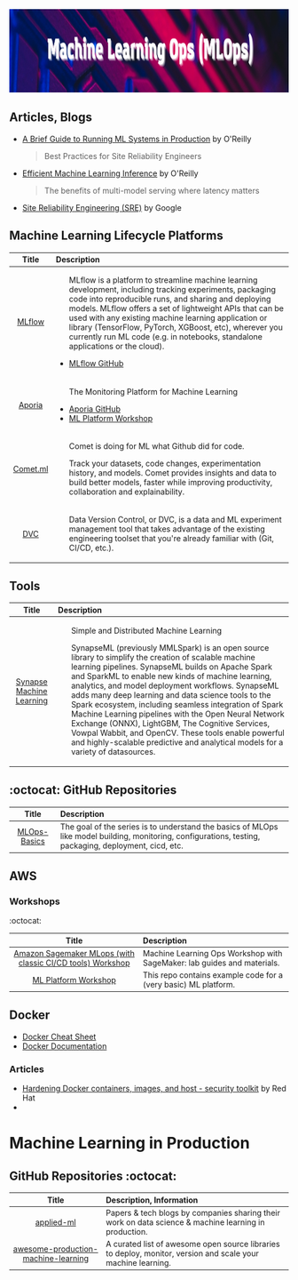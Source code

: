 <img src="https://raw.githubusercontent.com/ElizaLo/Data-Science/master/img/MLOps.png" width="1050" height="150">

## Articles, Blogs

- [A Brief Guide to Running ML Systems in Production](https://www.oreilly.com/content/a-brief-guide-to-running-ml-systems-in-production/) by O'Reilly 
  > Best Practices for Site Reliability Engineers  
- [Efficient Machine Learning Inference](https://www.oreilly.com/content/efficient-machine-learning-inference/) by O'Reilly
  > The benefits of multi-model serving where latency matters
- [Site Reliability Engineering (SRE)](https://sre.google) by Google

## Machine Learning Lifecycle Platforms

| Title | Description|
| :---: | :--- |
|[MLflow](https://mlflow.org)|<ul><p>MLflow is a platform to streamline machine learning development, including tracking experiments, packaging code into reproducible runs, and sharing and deploying models. MLflow offers a set of lightweight APIs that can be used with any existing machine learning application or library (TensorFlow, PyTorch, XGBoost, etc), wherever you currently run ML code (e.g. in notebooks, standalone applications or the cloud).</p><li>[MLflow GitHub](https://github.com/mlflow/mlflow)</li></ul>|
|[Aporia](https://www.aporia.com)|<ul></p>The Monitoring Platform for Machine Learning<p><li>[Aporia GitHub](https://github.com/aporia-ai)</li><li>[ML Platform Workshop](https://github.com/aporia-ai/mlplatform-workshop)</li></ul>|
|[Comet.ml](https://www.comet.ml/site/data-scientists/)|<ul><p>Comet is doing for ML what Github did for code.</p><p>Track your datasets, code changes, experimentation history, and models. Comet provides insights and data to build better models, faster while improving productivity, collaboration and explainability.</p></ul>|
|[DVC](https://dvc.org)|<ul><p>Data Version Control, or DVC, is a data and ML experiment management tool that takes advantage of the existing engineering toolset that you're already familiar with (Git, CI/CD, etc.).</p></ul>|

## Tools

| Title | Description|
| :---: | :--- |
|[Synapse Machine Learning](https://github.com/microsoft/SynapseML)|<ul><p>Simple and Distributed Machine Learning</p><p>SynapseML (previously MMLSpark) is an open source library to simplify the creation of scalable machine learning pipelines. SynapseML builds on Apache Spark and SparkML to enable new kinds of machine learning, analytics, and model deployment workflows. SynapseML adds many deep learning and data science tools to the Spark ecosystem, including seamless integration of Spark Machine Learning pipelines with the Open Neural Network Exchange (ONNX), LightGBM, The Cognitive Services, Vowpal Wabbit, and OpenCV. These tools enable powerful and highly-scalable predictive and analytical models for a variety of datasources.</p></ul>|


## :octocat: GitHub Repositories

| Title | Description|
| :---: | :--- |
|[MLOps-Basics](https://github.com/graviraja/MLOps-Basics)|The goal of the series is to understand the basics of MLOps like model building, monitoring, configurations, testing, packaging, deployment, cicd, etc.|


## AWS 

### Workshops

:octocat:

| Title | Description|
| :---: | :--- |
|[Amazon Sagemaker MLops (with classic CI/CD tools) Workshop](https://github.com/awslabs/amazon-sagemaker-mlops-workshop)| Machine Learning Ops Workshop with SageMaker: lab guides and materials.|
|[ML Platform Workshop](https://github.com/aporia-ai/mlplatform-workshop)|This repo contains example code for a (very basic) ML platform.|

## Docker

- [Docker Cheat Sheet](https://www.docker.com/sites/default/files/d8/2019-09/docker-cheat-sheet.pdf)
- [Docker Documentation](https://docs.docker.com)


### Articles 

- [Hardening Docker containers, images, and host - security toolkit](https://cloud.redhat.com/blog/hardening-docker-containers-images-and-host-security-toolkit) by Red Hat
- 

# Machine Learning in Production

## GitHub Repositories :octocat:

| Title | Description, Information|
| :---:         |          :--- |
|[applied-ml](https://github.com/eugeneyan/applied-ml#forecasting)|Papers & tech blogs by companies sharing their work on data science & machine learning in production.|
|[awesome-production-machine-learning](https://github.com/EthicalML/awesome-production-machine-learning)|A curated list of awesome open source libraries to deploy, monitor, version and scale your machine learning.|
